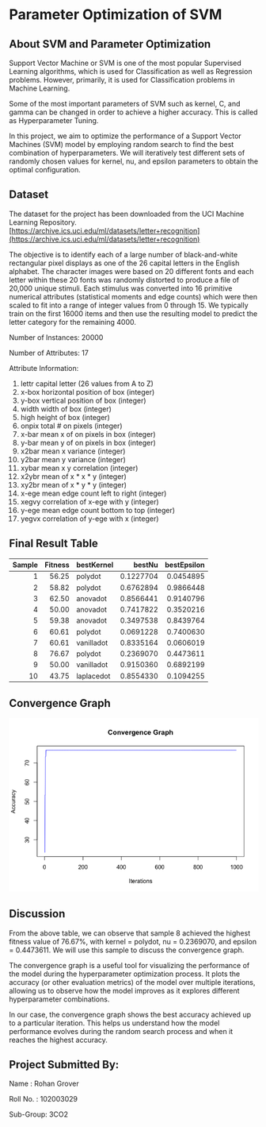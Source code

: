 # Parameter Optimization of SVM

## About SVM and Parameter Optimization

Support Vector Machine or SVM is one of the most popular Supervised Learning algorithms, which is used for Classification as well as Regression problems. However, primarily, it is used for Classification problems in Machine Learning.

Some of the most important parameters of SVM such as kernel, C, and gamma can be changed in order to achieve a higher accuracy. This is called as Hyperparameter Tuning. 

In this project, we aim to optimize the performance of a Support Vector Machines (SVM) model by employing random search to find the best combination of hyperparameters. We will iteratively test different sets of randomly chosen values for kernel, nu, and epsilon parameters to obtain the optimal configuration.

## Dataset

The dataset for the project has been downloaded from the UCI Machine Learning Repository.
[https://archive.ics.uci.edu/ml/datasets/letter+recognition](https://archive.ics.uci.edu/ml/datasets/letter+recognition)

The objective is to identify each of a large number of black-and-white rectangular pixel displays as one of the 26 capital letters in the English alphabet. The character images were based on 20 different fonts and each letter within these 20 fonts was randomly distorted to produce a file of 20,000 unique stimuli. Each stimulus was converted into 16 primitive numerical attributes (statistical moments and edge counts) which were then scaled to fit into a range of integer values from 0 through 15. We typically train on the first 16000 items and then use the resulting model to predict the letter category for the remaining 4000.

Number of Instances: 20000

Number of Attributes: 17

Attribute Information:
1. lettr capital letter (26 values from A to Z)
2. x-box horizontal position of box (integer)
3. y-box vertical position of box (integer)
4. width width of box (integer)
5. high height of box (integer)
6. onpix total # on pixels (integer)
7. x-bar mean x of on pixels in box (integer)
8. y-bar mean y of on pixels in box (integer)
9. x2bar mean x variance (integer)
10. y2bar mean y variance (integer)
11. xybar mean x y correlation (integer)
12. x2ybr mean of x * x * y (integer)
13. xy2br mean of x * y * y (integer)
14. x-ege mean edge count left to right (integer)
15. xegvy correlation of x-ege with y (integer)
16. y-ege mean edge count bottom to top (integer)
17. yegvx correlation of y-ege with x (integer)

## Final Result Table

| Sample| Fitness|bestKernel |    bestNu| bestEpsilon|
|------:|-------:|:----------|---------:|-----------:|
|      1|   56.25|polydot    | 0.1227704|   0.0454895|
|      2|   58.82|polydot    | 0.6762894|   0.9866448|
|      3|   62.50|anovadot   | 0.8566441|   0.9140796|
|      4|   50.00|anovadot   | 0.7417822|   0.3520216|
|      5|   59.38|anovadot   | 0.3497538|   0.8439764|
|      6|   60.61|polydot    | 0.0691228|   0.7400630|
|      7|   60.61|vanilladot | 0.8335164|   0.0606019|
|      8|   76.67|polydot    | 0.2369070|   0.4473611|
|      9|   50.00|vanilladot | 0.9150360|   0.6892199|
|     10|   43.75|laplacedot | 0.8554330|   0.1094255|

## Convergence Graph
![graph](convergenceGraph.png)

## Discussion
From the above table, we can observe that sample 8 achieved the highest fitness value of 76.67%, with kernel = polydot, nu = 0.2369070, and epsilon = 0.4473611. We will use this sample to discuss the convergence graph.

The convergence graph is a useful tool for visualizing the performance of the model during the hyperparameter optimization process. It plots the accuracy (or other evaluation metrics) of the model over multiple iterations, allowing us to observe how the model improves as it explores different hyperparameter combinations.

In our case, the convergence graph shows the best accuracy achieved up to a particular iteration. This helps us understand how the model performance evolves during the random search process and when it reaches the highest accuracy.

## Project Submitted By:
Name : Rohan Grover
  
Roll No. : 102003029

Sub-Group: 3CO2